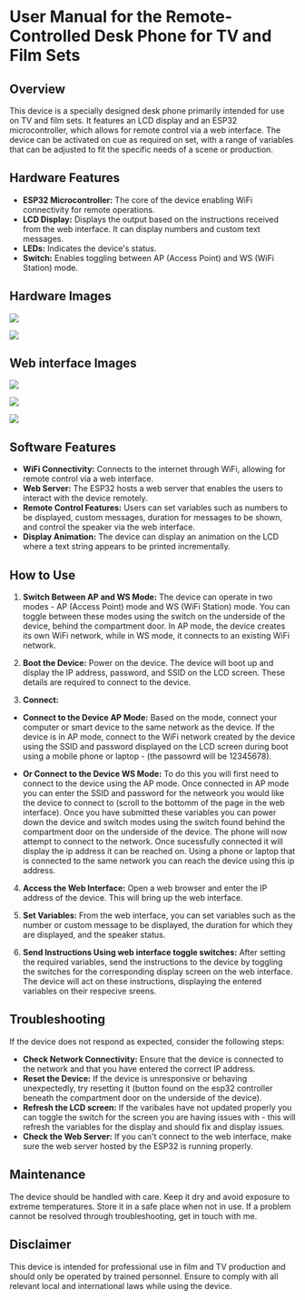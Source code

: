 # User Manual for the Remote-Controlled Desk Phone for TV and Film Sets

## Overview
This device is a specially designed desk phone primarily intended for use on TV and film sets. It features an LCD display and an ESP32 microcontroller, which allows for remote control via a web interface. The device can be activated on cue as required on set, with a range of variables that can be adjusted to fit the specific needs of a scene or production.

## Hardware Features
- **ESP32 Microcontroller:**  The core of the device enabling WiFi connectivity for remote operations.
- **LCD Display:** Displays the output based on the instructions received from the web interface. It can display numbers and custom text messages.
- **LEDs:** Indicates the device's status.
- **Switch:** Enables toggling between AP (Access Point) and WS (WiFi Station) mode.

## Hardware Images

![](./images/Subject.png)

![](./images/Subject2.png)

## Web interface Images

![](./images/IMG_6890.PNG)

![](./images/IMG_6891.PNG)

![](./images/IMG_6892.PNG)


## Software Features
- **WiFi Connectivity:** Connects to the internet through WiFi, allowing for remote control via a web interface.
- **Web Server:** The ESP32 hosts a web server that enables the users to interact with the device remotely.
- **Remote Control Features:** Users can set variables such as numbers to be displayed, custom messages, duration for messages to be shown, and control the speaker via the web interface.
- **Display Animation:** The device can display an animation on the LCD where a text string appears to be printed incrementally.

## How to Use
1. **Switch Between AP and WS Mode:** The device can operate in two modes - AP (Access Point) mode and WS (WiFi Station) mode. You can toggle between these modes using the switch on the underside of the device, behind the compartment door. In AP mode, the device creates its own WiFi network, while in WS mode, it connects to an existing WiFi network.

2. **Boot the Device:** Power on the device. The device will boot up and display the IP address, password, and SSID on the LCD screen. These details are required to connect to the device.

3. **Connect:**

- **Connect to the Device AP Mode:** Based on the mode, connect your computer or smart device to the same network as the device. If the device is in AP mode, connect to the WiFi network created by the device using the SSID and password displayed on the LCD screen during boot using a mobile phone or laptop - (the passowrd will be 12345678). 

- **Or Connect to the Device WS Mode:** To do this you will first need to connect to the device using the AP mode. Once connected in AP mode you can enter the SSID and password for the netweork you would like the device to connect to (scroll to the bottomm of the page in the web interface). Once you have submitted these variables you can power down the device and switch modes using the switch found behind the compartment door on the underside of the device. The phone will now attempt to connect to the network. Once sucessfully connected it will display the ip address it can be reached on. Using a phone or laptop that is connected to the same network you can reach the device using this ip address.

4. **Access the Web Interface:** Open a web browser and enter the IP address of the device. This will bring up the web interface.

5. **Set Variables:** From the web interface, you can set variables such as the number or custom message to be displayed, the duration for which they are displayed, and the speaker status.

6. **Send Instructions Using web interface toggle switches:** After setting the required variables, send the instructions to the device by toggling the switches for the corresponding display screen on the web interface. The device will act on these instructions, displaying the entered variables on their respecive sreens.


## Troubleshooting
If the device does not respond as expected, consider the following steps:

- **Check Network Connectivity:** Ensure that the device is connected to the network and that you have entered the correct IP address.
- **Reset the Device:** If the device is unresponsive or behaving unexpectedly, try resetting it (button found on the esp32 controller beneath the compartment door on the underside of the device).
- **Refresh the LCD screen:** If the varibales have not updated properly you can toggle the switch for the screen you are having issues with - this will refresh the variables for the display and should fix and display issues.
- **Check the Web Server:** If you can't connect to the web interface, make sure the web server hosted by the ESP32 is running properly.

## Maintenance
The device should be handled with care. Keep it dry and avoid exposure to extreme temperatures. Store it in a safe place when not in use. If a problem cannot be resolved through troubleshooting, get in touch with me.

## Disclaimer
This device is intended for professional use in film and TV production and should only be operated by trained personnel. Ensure to comply with all relevant local and international laws while using the device.
